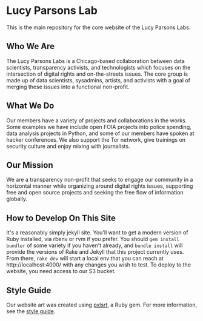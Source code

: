 # Lucy Parsons Lab

This is the main repository for the core website of the Lucy Parsons Labs.

## Who We Are
The Lucy Parsons Labs is a Chicago-based collaboration between data scientists, transparency activists,
and technologists which focuses on the intersection of digital rights and on-the-streets issues.
The core group is made up of data scientists, sysadmins, artists, and activists with a goal of merging these issues 
into a functional non-profit.   

## What We Do
Our members have a variety of projects and collaborations in the works. Some examples we have include open FOIA projects into police spending, data analysis projects in Python, and some of our members have spoken at hacker conferences. We also support the Tor network, give trainings on security culture and enjoy mixing with journalists.

## Our Mission
We are a transparency non-profit that seeks to engage our community in a horizontal manner while organizing around digital rights issues, supporting free and open source projects and seeking the free flow of information globally.

## How to Develop On This Site
It's a reasonably simply jekyll site. You'll want to get a modern version of Ruby installed, via rbenv or rvm if you prefer. You should `gem install bundler` of some variety if you haven't already, and `bundle install` will provide the versions of Rake and Jekyll that this project currently uses. From there, `rake dev` will start a local env that you can reach at http://localhost:4000/ with any changes you wish to test. To deploy to the website, you need access to our S3 bucket.

## Style Guide
Our website art was created using [pxlsrt](https://github.com/czycha/pxlsrt), a Ruby gem. For more information, see the [style guide](STYLE.md).

